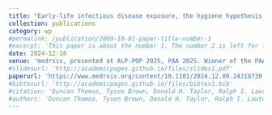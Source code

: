```yaml
---
title: "Early-life infectious disease exposure, the hygiene hypothesis, and lifespan: evidence from hookworm"
collection: publications
category: wp
#permalink: /publication/2009-10-01-paper-title-number-1
#excerpt: 'This paper is about the number 1. The number 2 is left for future work.'
date: 2024-12-10
venue: 'medrxiv, presented at ALP-POP 2025, PAA 2025. Winner of the PAA 2025 Dorothy Thomas award.'
#slidesurl: 'http://academicpages.github.io/files/slides1.pdf'
paperurl: 'https://www.medrxiv.org/content/10.1101/2024.12.09.24318730.abstract'
#bibtexurl: 'http://academicpages.github.io/files/bibtex1.bib'
#citation: 'Duncan Thomas, Tyson Brown, Donald H. Taylor, Ralph I. Lawton, Victoria K. Lee, Menna Mburi, Michelle Wong, and Rachel Kranton. 1/2021. “Depression Symptoms during the COVID-19 Pandemic among Well-Educated, Employed Adults with Low Infection Risks”.'
#authors: 'Duncan Thomas, Tyson Brown, Donald H. Taylor, Ralph I. Lawton, Victoria K. Lee, Menna Mburi, Michelle Wong, and Rachel Kranton'
---
```

